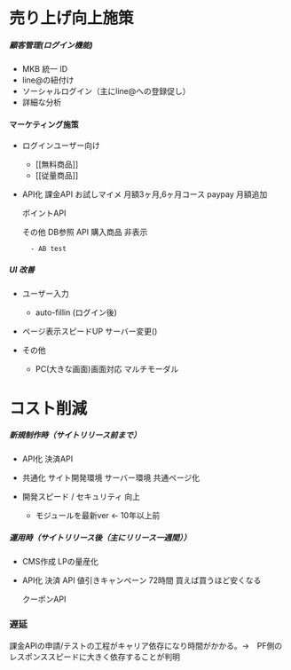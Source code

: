 

# 売り上げ向上施策


##### 顧客管理(ログイン機能)
- MKB 統一 ID
- line@の紐付け
- ソーシャルログイン（主にline@への登録促し）
- 詳細な分析

#### マーケティング施策
- ログインユーザー向け 
	- [[無料商品]]
	- [[従量商品]]

- API化
	課金API
		お試しマイメ
		月額3ヶ月,6ヶ月コース
		paypay 月額追加

	ポイントAPI

	その他
		DB参照 API
			購入商品 非表示
	
		- AB test

##### UI 改善
- ユーザー入力
	- auto-fillin (ログイン後)

-  ページ表示スピードUP
	 サーバー変更()

- その他
	-  PC(大きな画面)画面対応
	 マルチモーダル


# コスト削減
##### 新規制作時（サイトリリース前まで）
- API化
	決済API

- 共通化
	サイト開発環境
	サーバー環境
	共通ページ化

- 開発スピード / セキュリティ 向上 
	- モジュールを最新ver  <- 10年以上前 

##### 運用時（サイトリリース後（主にリリース一週間））
-  CMS作成
	LPの量産化

- API化
	決済 API
	値引きキャンペーン
		72時間
		買えば買うほど安くなる

	クーポンAPI

### 遅延

課金APIの申請/テストの工程がキャリア依存になり時間がかかる。→　PF側のレスポンススピードに大きく依存することが判明